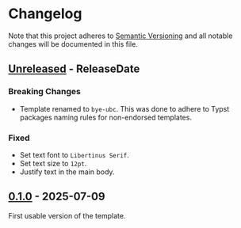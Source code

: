 # Changelog

Note that this project adheres to
[Semantic Versioning](https://semver.org/spec/v2.0.0.html) and all notable
changes will be documented in this file.

<!-- next-header -->

## [Unreleased] - ReleaseDate

### Breaking Changes

- Template renamed to `bye-ubc`. This was done to adhere to Typst packages
  naming rules for non-endorsed templates.

### Fixed

- Set text font to `Libertinus Serif`.
- Set text size to `12pt`.
- Justify text in the main body.

## [0.1.0] - 2025-07-09

First usable version of the template.

<!-- next-url -->
[Unreleased]: https://github.com/DJDuque/bye-ubc/compare/v0.1.0...HEAD
[0.1.0]: https://github.com/DJDuque/bye-ubc/compare/ff59a76890c1153a5329b0744f315aa6307a4c42...v0.1.0
